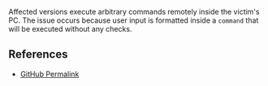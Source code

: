
Affected versions execute arbitrary commands remotely inside the victim's PC. The issue occurs because user input is formatted inside a `command` that will be executed without any checks.

## References

-  [GitHub Permalink](https://github.com/martinj/node-imagickal/blob/master/lib/imagickal.js#L60)